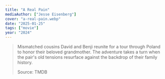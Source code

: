 ```yaml
---
title: "A Real Pain"
mediaAuthor: ["Jesse Eisenberg"]
cover: "a-real-pain.webp"
date: "2025-01-25"
tags: ["movie"]
year: "2024"
---
```


> Mismatched cousins David and Benji reunite for a tour through Poland to honor their beloved grandmother. The adventure takes a turn when the pair's old tensions resurface against the backdrop of their family history.
>
> Source: TMDB
